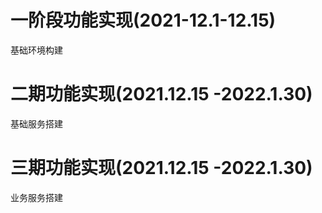 # 一阶段功能实现(2021-12.1-12.15)
基础环境构建

# 二期功能实现(2021.12.15 -2022.1.30)
基础服务搭建

# 三期功能实现(2021.12.15 -2022.1.30)
业务服务搭建